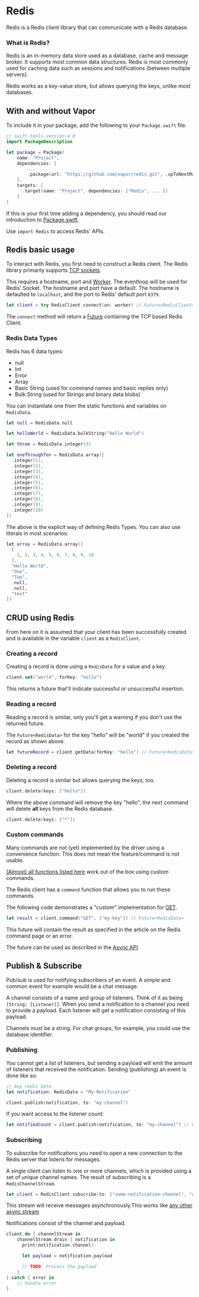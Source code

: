 # Redis

Redis is a Redis client library that can communicate with a Redis database.

### What is Redis?

Redis is an in-memory data store used as a database, cache and message broker. It supports most common data structures. Redis is most commonly used for caching data such as sessions and notifications (between multiple servers).

Redis works as a key-value store, but allows querying the keys, unlike most databases.

## With and without Vapor

To include it in your package, add the following to your `Package.swift` file.

```swift
// swift-tools-version:4.0
import PackageDescription

let package = Package(
    name: "Project",
    dependencies: [
        ...
        .package(url: "https://github.com/vapor/redis.git", .upToNextMajor(from: "3.0.0")),
    ],
    targets: [
      .target(name: "Project", dependencies: ["Redis", ... ])
    ]
)
```

If this is your first time adding a dependency, you should read our introduction to [Package.swift](../getting-started/spm.md).

Use `import Redis` to access Redis' APIs.

## Redis basic usage

To interact with Redis, you first need to construct a Redis client.
The Redis library primarily supports [TCP sockets](../sockets/tcp-client.md).

This requires a hostname, port and [Worker](../async/eventloop.md). The eventloop will be used for Redis' Socket. The hostname and port have a default. The hostname is defaulted to `localhost`, and the port to Redis' default port `6379`.

```swift
let client = try RedisClient.connect(on: worker) // Future<RedisClient>
```

The `connect` method will return a [Future](../async/futures.md) containing the TCP based Redis Client.

### Redis Data Types

Redis has 6 data types:

- null
- Int
- Error
- Array
- Basic String (used for command names and basic replies only)
- Bulk String (used for Strings and binary data blobs)

You can instantiate one from the static functions and variables on `RedisData`.

```swift
let null = RedisData.null

let helloWorld = RedisData.bulkString("Hello World")

let three = RedisData.integer(3)

let oneThroughTen = RedisData.array([
  .integer(1),
  .integer(2),
  .integer(3),
  .integer(4),
  .integer(5),
  .integer(6),
  .integer(7),
  .integer(8),
  .integer(9),
  .integer(10)
])
```

The above is the explicit way of defining Redis Types. You can also use literals in most scenarios:

```swift
let array = RedisData.array([
  [
    1, 2, 3, 4, 5, 6, 7, 8, 9, 10
  ],
  "Hello World",
  "One",
  "Two",
  .null,
  .null,
  "test"
])
```

## CRUD using Redis

From here on it is assumed that your client has been successfully created and is available in the variable `client` as a `RedisClient`.

### Creating a record

Creating a record is done using a `RedisData` for a value and a key.

```swift
client.set("world", forKey: "hello")
```

This returns a future that'll indicate successful or unsuccessful insertion.

### Reading a record

Reading a record is similar, only you'll get a warning if you don't use the returned future.

The `Future<RedisData>` for the key "hello" will be "world" if you created the record as shown above.

```swift
let futureRecord = client.getData(forKey: "hello") // Future<RedisData>
```

### Deleting a record

Deleting a record is similar but allows querying the keys, too.

```swift
client.delete(keys: ["hello"])
```

Where the above command will remove the key "hello", the next command will delete **all** keys from the Redis database.

```swift
client.delete(keys: ["*"])
```

### Custom commands

Many commands are not (yet) implemented by the driver using a convenience function. This does not mean the feature/command is not usable.

[(Almost) all functions listed here](https://redis.io/commands) work out of the box using custom commands.

The Redis client has a `command` function that allows you to run these commands.

The following code demonstrates a "custom" implementation for [GET](https://redis.io/commands/get).

```swift
let result = client.command("GET", ["my-key"]) // Future<RedisData>
```

This future will contain the result as specified in the article on the Redis command page or an error.

The future can be used as described in the [Async API](../async/getting-started.md).

## Publish & Subscribe

Pub/sub is used for notifying subscribers of an event.
A simple and common event for example would be a chat message.

A channel consists of a name and group of listeners. Think of it as being `[String: [Listener]]`.
When you send a notification to a channel you need to provide a payload.
Each listener will get a notification consisting of this payload.

Channels must be a string. For chat groups, for example, you could use the database identifier.

### Publishing

You cannot get a list of listeners, but sending a payload will emit the amount of listeners that received the notification.
Sending (publishing) an event is done like so:

```swift
// Any redis data
let notification: RedisData = "My-Notification"

client.publish(notification, to: "my-channel")
```

If you want access to the listener count:

```swift
let notifiedCount = client.publish(notification, to: "my-channel") // Future<Int>
```

### Subscribing

To subscribe for notifications you need to open a new connection to the Redis server that listens for messages.

A single client can listen to one or more channels, which is provided using a set of unique channel names. The result of subscribing is a `RedisChannelStream`.

```swift
let client = RedisClient.subscribe(to: ["some-notification-channel", "other-notification-channel"]) // Future<RedisChannelStream>
```

This stream will receive messages asynchronously.This works like [any other async stream](../async/streams.md)

Notifications consist of the channel and payload.

```swift
client.do { channelStream in
    channelStream.drain { notification in
      print(notification.channel)

      let payload = notification.payload

      // TODO: Process the payload
    }
}.catch { error in
    // handle error
}
```
